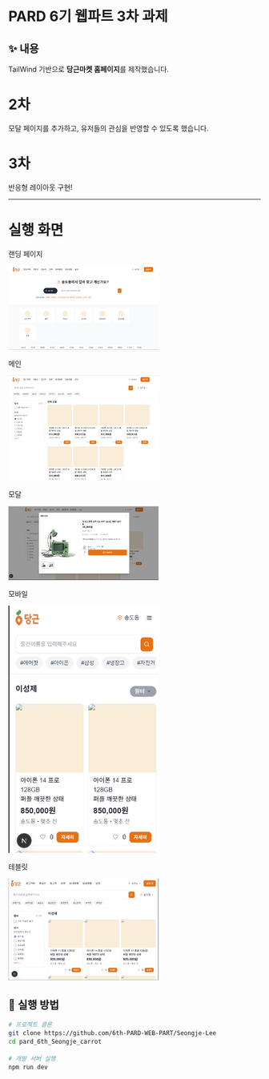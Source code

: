 # PARD 6기 웹파트 3차 과제

## ✨ 내용
TailWind 기반으로 **당근마켓 홈페이지**를 제작했습니다.  
# 2차
모달 페이지를 추가하고, 유저들의 관심을 반영할 수 있도록 했습니다.
# 3차
반응형 레이아웃 구현!

---

# 실행 화면
랜딩 페이지

<img src="./public/images/HOME.png" width="300"/>

메인

<img src="./public/images/MENU.png" width="300"/>

모달

<img src="./public/images/Modal_page.png" width="300"/>

모바일

<img src="./public/images/Mobile.png" width="300"/>

테블릿

<img src="./public/images/Tablet.png" width="300"/>

## 🚀 실행 방법
```bash
# 프로젝트 클론
git clone https://github.com/6th-PARD-WEB-PART/Seongje-Lee
cd pard_6th_Seongje_carrot

# 개발 서버 실행
npm run dev
